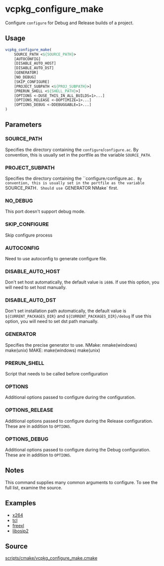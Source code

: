 # vcpkg_configure_make

Configure `configure` for Debug and Release builds of a project.

## Usage
```cmake
vcpkg_configure_make(
    SOURCE_PATH <${SOURCE_PATH}>
    [AUTOCONFIG]
    [DISABLE_AUTO_HOST]
    [DISABLE_AUTO_DST]
    [GENERATOR]
    [NO_DEBUG]
    [SKIP_CONFIGURE]
    [PROJECT_SUBPATH <${PROJ_SUBPATH}>]
    [PRERUN_SHELL <${SHELL_PATH}>]
    [OPTIONS <-DUSE_THIS_IN_ALL_BUILDS=1>...]
    [OPTIONS_RELEASE <-DOPTIMIZE=1>...]
    [OPTIONS_DEBUG <-DDEBUGGABLE=1>...]
)
```

## Parameters
### SOURCE_PATH
Specifies the directory containing the `configure`/`configure.ac`.
By convention, this is usually set in the portfile as the variable `SOURCE_PATH`.

### PROJECT_SUBPATH
Specifies the directory containing the ``configure`/`configure.ac`.
By convention, this is usually set in the portfile as the variable `SOURCE_PATH`.
Should use `GENERATOR NMake` first.

### NO_DEBUG
This port doesn't support debug mode.

### SKIP_CONFIGURE
Skip configure process

### AUTOCONFIG
Need to use autoconfig to generate configure file.

### DISABLE_AUTO_HOST
Don't set host automatically, the default value is `i686`.
If use this option, you will need to set host manually.

### DISABLE_AUTO_DST
Don't set installation path automatically, the default value is `${CURRENT_PACKAGES_DIR}` and `${CURRENT_PACKAGES_DIR}/debug`
If use this option, you will need to set dst path manually.

### GENERATOR
Specifies the precise generator to use.
NMake: nmake(windows) make(unix)
MAKE: make(windows) make(unix)

### PRERUN_SHELL
Script that needs to be called before configuration

### OPTIONS
Additional options passed to configure during the configuration.

### OPTIONS_RELEASE
Additional options passed to configure during the Release configuration. These are in addition to `OPTIONS`.

### OPTIONS_DEBUG
Additional options passed to configure during the Debug configuration. These are in addition to `OPTIONS`.

## Notes
This command supplies many common arguments to configure. To see the full list, examine the source.

## Examples

* [x264](https://github.com/Microsoft/vcpkg/blob/master/ports/x264/portfile.cmake)
* [tcl](https://github.com/Microsoft/vcpkg/blob/master/ports/tcl/portfile.cmake)
* [freexl](https://github.com/Microsoft/vcpkg/blob/master/ports/freexl/portfile.cmake)
* [libosip2](https://github.com/Microsoft/vcpkg/blob/master/ports/libosip2/portfile.cmake)

## Source
[scripts/cmake/vcpkg_configure_make.cmake](https://github.com/Microsoft/vcpkg/blob/master/scripts/cmake/vcpkg_configure_make.cmake)
